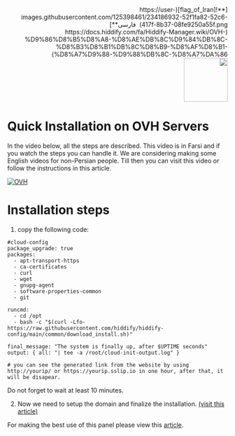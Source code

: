 <div dir="rtl" markdown=1>
[**![flag_of_Iran](https://user-images.githubusercontent.com/125398461/234186932-52f1fa82-52c6-417f-8b37-08fe9250a55f.png) &nbsp;فارسی**](https://docs.hiddify.com/fa/Hiddify-Manager.wiki/OVH-%D9%86%D8%B5%D8%A8-%D8%AE%DB%8C%D9%84%DB%8C-%D8%B3%D8%B1%DB%8C%D8%B9-%D8%AF%D8%B1-%D8%A7%D9%88-%D9%88%DB%8C-%D8%A7%DA%86)&nbsp;&nbsp;&nbsp;&nbsp;&nbsp;&nbsp;&nbsp;&nbsp;&nbsp;&nbsp;<a href="https://github.com/hiddify/hiddify-config/wiki/All-tutorials-and-videos"><img width="100" src="https://github.com/hiddify/hiddify-config/assets/125398461/8ac5b906-105c-4b98-acf5-0e12e39e33f6" /></a>
</div>

# Quick Installation on OVH Servers

In the video below, all the steps are described. This video is in Farsi and if you watch the steps you can handle it. We are considering making some English videos for non-Persian people. Till then you can visit this video or follow the instructions in this article.

[![OVH](https://img.youtube.com/vi/06fMizOb-DE/maxresdefault.jpg)](https://www.youtube.com/watch?v=06fMizOb-DE)

# Installation steps

1. copy the following code:

```
#cloud-config
package_upgrade: true
packages:
  - apt-transport-https
  - ca-certificates
  - curl
  - wget
  - gnupg-agent
  - software-properties-common
  - git

runcmd:
  - cd /opt
  - bash -c "$(curl -Lfo- https://raw.githubusercontent.com/hiddify/hiddify-config/main/common/download_install.sh)"

final_message: "The system is finally up, after $UPTIME seconds"
output: { all: "| tee -a /root/cloud-init-output.log" }

# you can see the generated link from the website by using http://yourip/ or https://yourip.sslip.io in one hour, after that, it will be disapear.
```

Do not forget to wait at least 10 minutes.

2. Now we need to setup the domain and finalize the installation. [(visit this article)](https://github.com/hiddify/hiddify-config/wiki/Guide-for-setting-up-the-domain-and-finalizing-the-installation)

For making the best use of this panel please view this [article](https://github.com/hiddify/hiddify-config/wiki/How-to-configure-Hiddify-Panel-properly).
